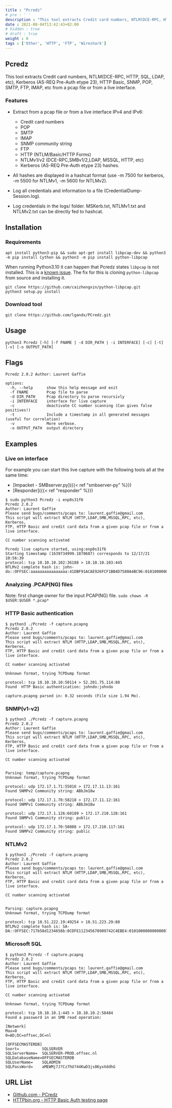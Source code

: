 ```yaml
---
title : "Pcredz"
# pre : ' '
description : "This tool extracts Credit card numbers, NTLM(DCE-RPC, HTTP, SQL, LDAP, etc), Kerberos (AS-REQ Pre-Auth etype 23), HTTP Basic, SNMP, POP, SMTP, FTP, IMAP, etc from a pcap file or from a live interface."
date : 2021-08-04T13:42:43+02:00
# hidden : true
# draft : true
weight : 0
tags : ['Other', 'HTTP', 'FTP', 'Wireshark']
---
```


## Pcredz

This tool extracts Credit card numbers, NTLM(DCE-RPC, HTTP, SQL, LDAP, etc), Kerberos (AS-REQ Pre-Auth etype 23), HTTP Basic, SNMP, POP, SMTP, FTP, IMAP, etc from a pcap file or from a live interface.

### Features

- Extract from a pcap file or from a live interface IPv4 and IPv6:
  - Credit card numbers
  - POP
  - SMTP
  - IMAP
  - SNMP community string
  - FTP
  - HTTP (NTLM/Basic/HTTP Forms)
  - NTLMv1/v2 (DCE-RPC,SMBv1/2,LDAP, MSSQL, HTTP, etc)
  - Kerberos (AS-REQ Pre-Auth etype 23) hashes.

- All hashes are displayed in a hashcat format (use -m 7500 for kerberos, -m 5500 for NTLMv1, -m 5600 for NTLMv2).

- Log all credentials and information to a file (CredentialDump-Session.log).

- Log credentials in the logs/ folder. MSKerb.txt, NTLMv1.txt and NTLMv2.txt can be directly fed to hashcat.

## Installation

### Requirements

```plain
apt install python3-pip && sudo apt-get install libpcap-dev && python3 -m pip install Cython && python3 -m pip install python-libpcap
```

When running Python3.10 it can happen that Pcredz states `libpcap` is not installed. This is a [known issue](https://github.com/lgandx/PCredz/issues/48). The fix for this is cloning `python-libpcap` from source and installing it.

```plain
git clone https://github.com/caizhengxin/python-libpcap.git
python3 setup.py install
```

### Download tool

```plain
git clone https://github.com/lgandx/PCredz.git
```

## Usage

```plain
python3 Pcredz [-h] [-f FNAME | -d DIR_PATH | -i INTERFACE] [-c] [-t] [-v] [-o OUTPUT_PATH]
```

## Flags

```plain
Pcredz 2.0.2 Author: Laurent Gaffie

options:
  -h, --help      show this help message and exit
  -f FNAME        Pcap file to parse
  -d DIR_PATH     Pcap directory to parse recursivly
  -i INTERFACE    interface for live capture
  -c              deactivate CC number scanning (Can gives false positives!)
  -t              Include a timestamp in all generated messages (useful for correlation)
  -v              More verbose.
  -o OUTPUT_PATH  output directory
```

## Examples

### Live on interface

For example you can start this live capture with the following tools all at the same time:

- [Impacket - SMBserver.py]({{< ref "smbserver-py" %}})
- [Responder]({{< ref "responder" %}})

```plain
$ sudo python3 Pcredz -i enp0s31f6
Pcredz 2.0.2
Author: Laurent Gaffie
Please send bugs/comments/pcaps to: laurent.gaffie@gmail.com
This script will extract NTLM (HTTP,LDAP,SMB,MSSQL,RPC, etc), Kerberos,
FTP, HTTP Basic and credit card data from a given pcap file or from a live interface.

CC number scanning activated

Pcredz live capture started, using:enp0s31f6
Starting timestamp (1639734999.1870687) corresponds to 12/17/21 10:56:39
protocol: tcp 10.10.10.102:36188 > 10.10.10.103:445
NTLMv2 complete hash is: john-do::OFFSEC:aaaaaaaaaaaaaaaa:41DBF91ACAE926FCF1BB4D7580A4BC96:0101000000000000[...]
```

### Analyzing .PCAP(NG) files

Note: first change owner for the input PCAP(NG) file. `sudo chown -R $USER:$USER *.pcap*`

### HTTP Basic authentication

```plain
$ python3 ./Pcredz -f capture.pcapng
Pcredz 2.0.2
Author: Laurent Gaffie
Please send bugs/comments/pcaps to: laurent.gaffie@gmail.com
This script will extract NTLM (HTTP,LDAP,SMB,MSSQL,RPC, etc), Kerberos,
FTP, HTTP Basic and credit card data from a given pcap file or from a live interface.

CC number scanning activated

Unknown format, trying TCPDump format

protocol: tcp 10.10.10.10:50114 > 52.201.75.114:80
Found  HTTP Basic authentication: johndo:johndo

capture.pcapng parsed in: 0.32 seconds (File size 1.94 Mo).
```

### SNMP(v1-v2)

```plain
$ python3 ./Pcredz -f capture.pcapng
Pcredz 2.0.2
Author: Laurent Gaffie
Please send bugs/comments/pcaps to: laurent.gaffie@gmail.com
This script will extract NTLM (HTTP,LDAP,SMB,MSSQL,RPC, etc), Kerberos,
FTP, HTTP Basic and credit card data from a given pcap file or from a live interface.

CC number scanning activated


Parsing: temp/capture.pcapng
Unknown format, trying TCPDump format

protocol: udp 172.17.1.71:55016 > 172.17.11.13:161
Found SNMPv2 Community string: ABbJm18w

protocol: udp 172.17.1.70:58218 > 172.17.11.12:161
Found SNMPv1 Community string: ABbJm18w

protocol: udp 172.17.1.126:60189 > 172.17.210.128:161
Found SNMPv1 Community string: public

protocol: udp 172.17.1.70:58808 > 172.17.210.117:161
Found SNMPv2 Community string: public
```

### NTLMv2

```plain
$ python3 ./Pcredz -f capture.pcapng
Pcredz 2.0.2
Author: Laurent Gaffie
Please send bugs/comments/pcaps to: laurent.gaffie@gmail.com
This script will extract NTLM (HTTP,LDAP,SMB,MSSQL,RPC, etc), Kerberos,
FTP, HTTP Basic and credit card data from a given pcap file or from a live interface.

CC number scanning activated


Parsing: capture.pcapng
Unknown format, trying TCPDump format

protocol: tcp 10.51.222.19:49254 > 10.51.223.29:80
NTLMv2 complete hash is: SA-DA::OFFSEC:717b58d1234658b:0CDFE112345678909742C4EBE4:01010000000000007E9CBA2A3E0FD7017720946CFDAC6FB7000000000200060053004D0042000100160053004D0042002D0054004F004F004C004B00490054000400120073006D0062002E006C006F00630061006C000300280073006500720076006500720032003000300033002E007610064000000000000000000
```

### Microsoft SQL

```plain
$ python3 Pcredz -f capture.pcapng                         
Pcredz 2.0.2
Author: Laurent Gaffie
Please send bugs/comments/pcaps to: laurent.gaffie@gmail.com
This script will extract NTLM (HTTP,LDAP,SMB,MSSQL,RPC, etc), Kerberos,
FTP, HTTP Basic and credit card data from a given pcap file or from a live interface.

CC number scanning activated

Unknown format, trying TCPDump format

protocol: tcp 10.10.10.1:445 > 10.10.10.2:58484
Found a password in an SMB read operation:

[Netwerk]
Max=0
0=AD;DC=offsec,DC=nl

[OFFSECMASTERDB]
Soort=          SQLSERVER
SQLServerName=  SQLSERVER-PROD.offsec.nl
SQLDatabaseName=OFFSECMASTERDB
SQLUserName=    SQLADMIN
SQLPassWord=    aMEWMj7J?Cz7hU?44KwD3js8KyxXddhG
```

## URL List

- [Github.com - PCredz](https://github.com/lgandx/PCredz)
- [HTTPbin.org - HTTP Basic Auth testing page](http://httpbin.org/basic-auth/user/passwd)
